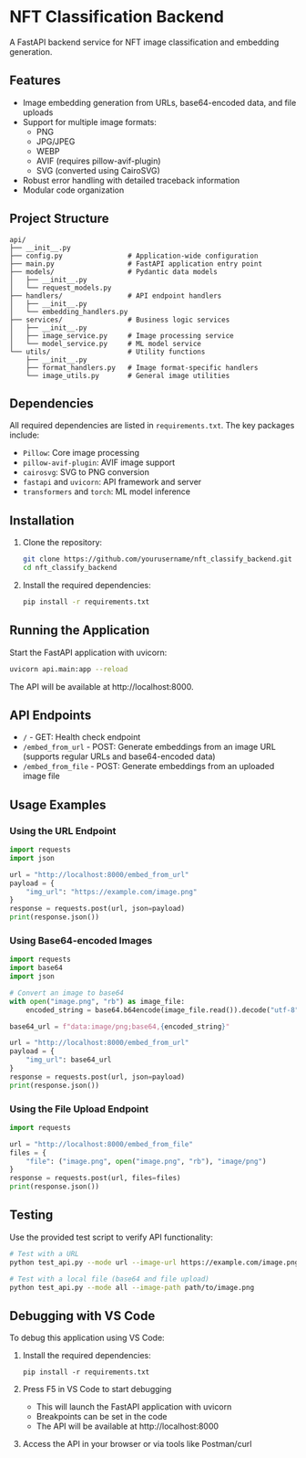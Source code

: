 # NFT Classification Backend

A FastAPI backend service for NFT image classification and embedding generation.

## Features

- Image embedding generation from URLs, base64-encoded data, and file uploads
- Support for multiple image formats:
  - PNG
  - JPG/JPEG
  - WEBP
  - AVIF (requires pillow-avif-plugin)
  - SVG (converted using CairoSVG)
- Robust error handling with detailed traceback information
- Modular code organization

## Project Structure

```
api/
├── __init__.py
├── config.py                # Application-wide configuration
├── main.py                  # FastAPI application entry point
├── models/                  # Pydantic data models
│   ├── __init__.py
│   └── request_models.py
├── handlers/                # API endpoint handlers
│   ├── __init__.py
│   └── embedding_handlers.py
├── services/                # Business logic services
│   ├── __init__.py
│   ├── image_service.py     # Image processing service
│   └── model_service.py     # ML model service
└── utils/                   # Utility functions
    ├── __init__.py
    ├── format_handlers.py   # Image format-specific handlers
    └── image_utils.py       # General image utilities
```

## Dependencies

All required dependencies are listed in `requirements.txt`. The key packages include:
- `Pillow`: Core image processing
- `pillow-avif-plugin`: AVIF image support
- `cairosvg`: SVG to PNG conversion
- `fastapi` and `uvicorn`: API framework and server
- `transformers` and `torch`: ML model inference

## Installation

1. Clone the repository:

   ```bash
   git clone https://github.com/yourusername/nft_classify_backend.git
   cd nft_classify_backend
   ```

2. Install the required dependencies:

   ```bash
   pip install -r requirements.txt
   ```

## Running the Application

Start the FastAPI application with uvicorn:

```bash
uvicorn api.main:app --reload
```

The API will be available at http://localhost:8000.

## API Endpoints

- `/` - GET: Health check endpoint
- `/embed_from_url` - POST: Generate embeddings from an image URL (supports regular URLs and base64-encoded data)
- `/embed_from_file` - POST: Generate embeddings from an uploaded image file

## Usage Examples

### Using the URL Endpoint

```python
import requests
import json

url = "http://localhost:8000/embed_from_url"
payload = {
    "img_url": "https://example.com/image.png"
}
response = requests.post(url, json=payload)
print(response.json())
```

### Using Base64-encoded Images

```python
import requests
import base64
import json

# Convert an image to base64
with open("image.png", "rb") as image_file:
    encoded_string = base64.b64encode(image_file.read()).decode("utf-8")

base64_url = f"data:image/png;base64,{encoded_string}"

url = "http://localhost:8000/embed_from_url"
payload = {
    "img_url": base64_url
}
response = requests.post(url, json=payload)
print(response.json())
```

### Using the File Upload Endpoint

```python
import requests

url = "http://localhost:8000/embed_from_file"
files = {
    "file": ("image.png", open("image.png", "rb"), "image/png")
}
response = requests.post(url, files=files)
print(response.json())
```

## Testing

Use the provided test script to verify API functionality:

```bash
# Test with a URL
python test_api.py --mode url --image-url https://example.com/image.png

# Test with a local file (base64 and file upload)
python test_api.py --mode all --image-path path/to/image.png
```

## Debugging with VS Code

To debug this application using VS Code:

1. Install the required dependencies:
   ```
   pip install -r requirements.txt
   ```

2. Press F5 in VS Code to start debugging
   - This will launch the FastAPI application with uvicorn
   - Breakpoints can be set in the code
   - The API will be available at http://localhost:8000

3. Access the API in your browser or via tools like Postman/curl
